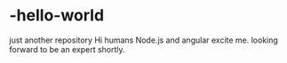 # -hello-world
just another repository
Hi humans
Node.js and angular excite me. looking forward to be an expert shortly.
